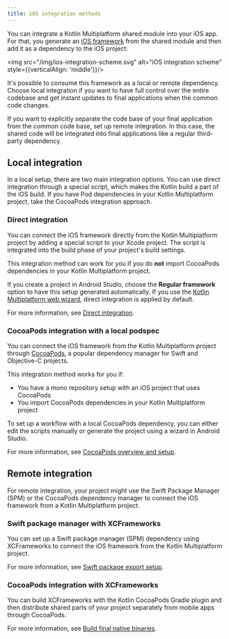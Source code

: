 ```yaml
---
title: iOS integration methods
---
```



You can integrate a Kotlin Multiplatform shared module into your iOS app. For that, you generate an [iOS framework](https://developer.apple.com/library/archive/documentation/MacOSX/Conceptual/BPFrameworks/Concepts/WhatAreFrameworks.html)
from the shared module and then add it as a dependency to the iOS project:

<img src="/img/ios-integration-scheme.svg" alt="iOS integration scheme" style={{verticalAlign: 'middle'}}/>

It's possible to consume this framework as a local or remote dependency. Choose local integration if you want to have
full control over the entire codebase and get instant updates to final applications when the common code changes.

If you want to explicitly separate the code base of your final application from the common code base, set up remote
integration. In this case, the shared code will be integrated into final applications like a regular third-party
dependency.

## Local integration

In a local setup, there are two main integration options. You can use direct integration through a special script, which
makes the Kotlin build a part of the iOS build. If you have Pod dependencies in your Kotlin Multiplatform project,
take the CocoaPods integration approach.

### Direct integration

You can connect the iOS framework directly from the Kotlin Multiplatform project by adding a special script to your Xcode
project. The script is integrated into the build phase of your project's build settings.

This integration method can work for you if you do **not** import CocoaPods dependencies in your Kotlin Multiplatform
project.

If you create a project in Android Studio, choose the **Regular framework** option to have this setup generated
automatically. If you use the [Kotlin Multiplatform web wizard](https://kmp.jetbrains.com/), direct integration
is applied by default.

For more information, see [Direct integration](./multiplatform-direct-integration.md).

### CocoaPods integration with a local podspec

You can connect the iOS framework from the Kotlin Multiplatform project through [CocoaPods](https://cocoapods.org/),
a popular dependency manager for Swift and Objective-C projects.

This integration method works for you if:

* You have a mono repository setup with an iOS project that uses CocoaPods
* You import CocoaPods dependencies in your Kotlin Multiplatform project

To set up a workflow with a local CocoaPods dependency, you can either edit the scripts manually or generate the project
using a wizard in Android Studio.

For more information, see [CocoaPods overview and setup](./native-cocoapods.md).

## Remote integration

For remote integration, your project might use the Swift Package Manager (SPM) or the CocoaPods dependency manager to
connect the iOS framework from a Kotlin Multiplatform project.

### Swift package manager with XCFrameworks

You can set up a Swift package manager (SPM) dependency using XCFrameworks to connect the iOS framework from the Kotlin
Multiplatform project.

For more information, see [Swift package export setup](./native-spm.md).

### CocoaPods integration with XCFrameworks

You can build XCFrameworks with the Kotlin CocoaPods Gradle plugin and then distribute shared parts of your project
separately from mobile apps through CocoaPods.

For more information, see [Build final native binaries](./multiplatform-build-native-binaries.md#build-frameworks).